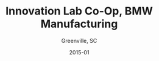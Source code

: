 ---
title: Innovation Lab Co-Op, BMW Manufacturing
subtitle: Greenville, SC
description: BMW Description
date: 2015-01
dateformat: Year
---